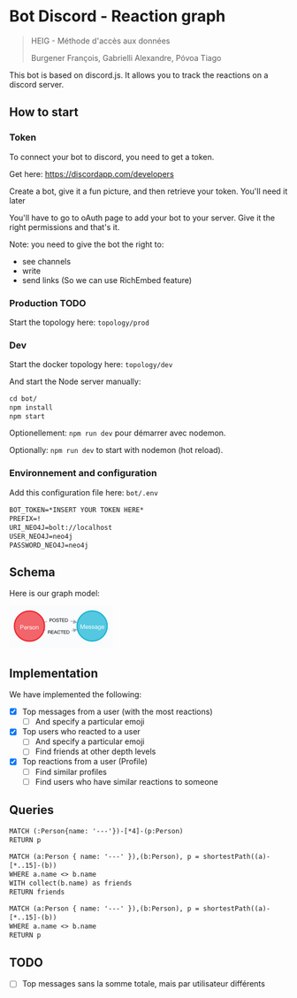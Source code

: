 # Bot Discord - Reaction graph

> HEIG - Méthode d'accès aux données
>
> Burgener François, Gabrielli Alexandre, Póvoa Tiago



This bot is based on discord.js. It allows you to track the reactions on a discord server.

## How to start

### Token

To connect your bot to discord, you need to get a token.

Get here: https://discordapp.com/developers

Create a bot, give it a fun picture, and then retrieve your token. You'll need it later

You'll have to go to oAuth page to add your bot to your server. Give it the right permissions and that's it.

Note: you need to give the bot the right to:

* see channels
* write
* send links (So we can use RichEmbed feature)

### Production TODO

Start the topology here: `topology/prod`

### Dev

Start the docker topology here: `topology/dev`

And start the Node server manually:

```
cd bot/
npm install
npm start 
```

Optionellement: `npm run dev` pour démarrer avec nodemon.

Optionally: `npm run dev` to start with nodemon (hot reload).

### Environnement and configuration

Add this configuration file here: `bot/.env`

```
BOT_TOKEN=*INSERT YOUR TOKEN HERE*
PREFIX=!
URI_NEO4J=bolt://localhost
USER_NEO4J=neo4j
PASSWORD_NEO4J=neo4j
```

## Schema

Here is our graph model:

![schema](./img/schema.png)

## Implementation

We have implemented the following:

- [x] Top messages from a user (with the most reactions)
  - [ ] And specify a particular emoji
- [x] Top users who reacted to a user
  - [ ] And specify a particular emoji
  - [ ] Find friends at other depth levels
- [x] Top reactions from a user (Profile)
  - [ ] Find similar profiles
  - [ ] Find users who have similar reactions to someone

## Queries

```
MATCH (:Person{name: '---'})-[*4]-(p:Person)
RETURN p
```

```
MATCH (a:Person { name: '---' }),(b:Person), p = shortestPath((a)-[*..15]-(b))
WHERE a.name <> b.name
WITH collect(b.name) as friends
RETURN friends
```

```
MATCH (a:Person { name: '---' }),(b:Person), p = shortestPath((a)-[*..15]-(b))
WHERE a.name <> b.name
RETURN p
```

## TODO

- [ ] Top messages sans la somme totale, mais par utilisateur différents